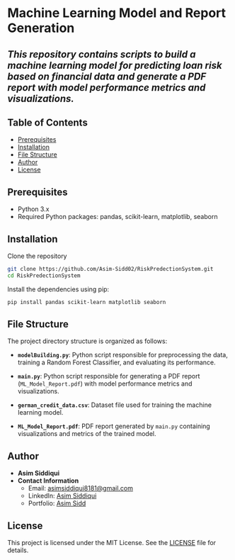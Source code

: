 # Machine Learning Model and Report Generation
## _This repository contains scripts to build a machine learning model for predicting loan risk based on financial data and generate a PDF report with model performance metrics and visualizations._

## Table of Contents

- [Prerequisites](#prerequisites)
- [Installation](#installation)
- [File Structure](#file-structure)
- [Author](#author)
- [License](#license)

## Prerequisites

- Python 3.x
- Required Python packages: pandas, scikit-learn, matplotlib, seaborn

## Installation


Clone the repository

```sh
git clone https://github.com/Asim-Sidd02/RiskPredectionSystem.git
cd RiskPredectionSystem
```

Install the dependencies using pip:

```sh
pip install pandas scikit-learn matplotlib seaborn
```

## File Structure

The project directory structure is organized as follows:


- **`modelBuilding.py`**: Python script responsible for preprocessing the data, training a Random Forest Classifier, and evaluating its performance.
  
- **`main.py`**: Python script responsible for generating a PDF report (`ML_Model_Report.pdf`) with model performance metrics and visualizations.
  
- **`german_credit_data.csv`**: Dataset file used for training the machine learning model.

- **`ML_Model_Report.pdf`**: PDF report generated by `main.py` containing visualizations and metrics of the trained model.



## Author

- **Asim Siddiqui**
- **Contact Information**
  - Email: asimsiddiqui8181@gmail.com
  - LinkedIn: [Asim Siddiqui](https://www.linkedin.com/in/asim-siddiqui-a71731229/)
  - Portfolio: [Asim Sidd](https://asimsidd.vercel.app/)


## License

This project is licensed under the MIT License. See the [LICENSE](LICENSE) file for details.


